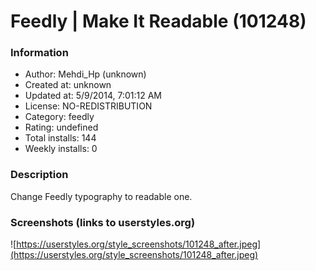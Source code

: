 # Feedly | Make It Readable (101248)

### Information
- Author: Mehdi_Hp (unknown)
- Created at: unknown
- Updated at: 5/9/2014, 7:01:12 AM
- License: NO-REDISTRIBUTION
- Category: feedly
- Rating: undefined
- Total installs: 144
- Weekly installs: 0


### Description
Change Feedly typography to readable one.


### Screenshots (links to userstyles.org)
![https://userstyles.org/style_screenshots/101248_after.jpeg](https://userstyles.org/style_screenshots/101248_after.jpeg)


